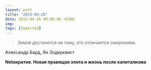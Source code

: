 ```yaml
---
layout: post
title: "2015-04-26"
date: 2015-04-26 00:00:00 +0300
img: 
tags: [Imported]
---
```


> Земля достанется не тому, кто отличается смирением.

Александр Бард, Ян Зодерквист

**Netократия. Новая правящая элита и жизнь после капитализма**